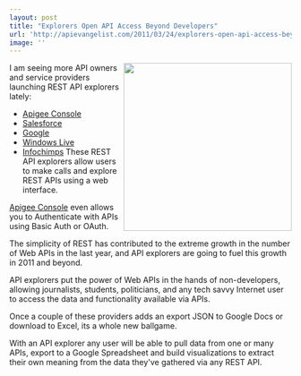 ```yaml
---
layout: post
title: "Explorers Open API Access Beyond Developers"
url: 'http://apievangelist.com/2011/03/24/explorers-open-api-access-beyond-developers/'
image: ''
---
```


<img class="c1" src="http://kinlane-productions.s3.amazonaws.com/api-evangelist/apigee-api-console.jpg" alt="" width="300" align="right" />I am seeing more API owners and service providers launching REST API explorers lately:

  * [Apigee Console][1]
  * [Salesforce][2]
  * [Google][3]
  * [Windows Live][4]
  * [Infochimps][5]
These REST API explorers allow users to make calls and explore REST APIs using a web interface.

[Apigee Console][1] even allows you to Authenticate with APIs using Basic Auth or OAuth.

The simplicity of REST has contributed to the extreme growth in the number of Web APIs in the last year, and API explorers are going to fuel this growth in 2011 and beyond.

API explorers put the power of Web APIs in the hands of non-developers, allowing journalists, students, politicians, and any tech savvy Internet user to access the data and functionality available via APIs.

Once a couple of these providers adds an export JSON to Google Docs or download to Excel, its a whole new ballgame.

With an API explorer any user will be able to pull data from one or many APIs, export to a Google Spreadsheet and build visualizations to extract their own meaning from the data they've gathered via any REST API.

   [1]: https://apigee.com/console/twitter (Apigee Console)
   [2]: http://appexchange.salesforce.com/listingDetail?listingId=a0N30000003IjwLEAS (Salesforce)
   [3]: https://code.google.com/apis/explorer/ (Google API Explorer)
   [4]: http://rex.mslivelabs.com/ (Windows Live)
   [5]: http://www.infochimps.com/ (Infochimps Data Explorer)
